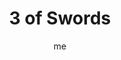 ---
# basics
title     		 : "3 of Swords"
token					 : 'swords-03'
card_type			 : '' # major, minor, court
layout				 : "tarot-card"
author    		 : 'me'
one_liner 		 : "Variance, difference, dissatisfaction, heartache, rejection"
alt_names			 : ['Sorrow', 'Mourning']
images				 : ['/assets/images/tarot/rws/rw-swords-03.jpg']
keywords			 : ['variance', 'difference', 'dissatisfaction', 'heartache', 'rejection']
url						 : 'tarot/cards/swords-03'
aliases				 : []

meaning_light  : "Being brave enough to see things as they really are. Exercising your critical eye. Being your own best critic. Acknowledging that things don’t always turn out as planned. Moving past heartbreak to embrace a painful truth."

meaning_shadow : "Wallowing in despair. Allowing yourself to be completely crushed by the thoughts, words, or deeds of another. Judging yourself too harshly. Holding yourself to an unrealistic standard of excellence. Wearing your heart on your sleeve while carrying a chip on your shoulder."

# more detail
correspondence_planet 			: "Saturn"
correspondence_astrological : "Libra"
correspondence_affirmation  : "I learn from failures and setbacks."
correspondence_story 				: "The main character sees the error of his or her ways and changes course."

advice_relationships 	 : "If things aren’t turning out as planned, it’s time to adjust your expectations…or look elsewhere. Don’t allow rejection to deliver a fatal blow; you’ve lots to offer those who can appreciate it. It’s okay to mourn the loss of a friend or lover—but don’t let mourning become a way of avoiding further growth and new experiences."

advice_work 					 : "You may find yourself playing the role of the lone wolf; for now, that’s okay. Things don’t always turn out as planned. Rather than pull out your hair, retrace your steps and identify objectively what went wrong. This information will come in handy in the future."

advice_spirituality 	 : "In the midst of heartbreak, it’s not always possible to sit back and ask, “What lesson does Spirit have for me in this situation?” Give yourself time to move past emotional responses; once you do, you can think in terms of what an event might teach you."

advice_personal_growth : "If at first you don’t succeed, try again. It’s an old cliché, but an important mantra for anyone determined to make the most of what he or she has been given. If recent efforts have fallen short, you must make a choice: despair…or embody the spirit of determination."

advice_fortune_telling : "Breakups and infidelity abound. What hurts now, though, will turn out to be good for you later on."

questions	: ["What role does disappointment and heartbreak play in your current situation?", "Does it help to look at disappointment as we might look at weather that comes and goes?", "Many disappointments are rooted in unrealistic expectations. How might letting go of expectations help you think more clearly about the realities of your situation?", "To what extent are my emotions a matter of choice?", "How can I learn from the mistakes of the past?"]

# referenced in the symbols.toml data file
symbols	  : ['3', 'swords', 'pierced-heart', 'rain']

# metadata
suppress_topnav : true
related_cards 	: []

---